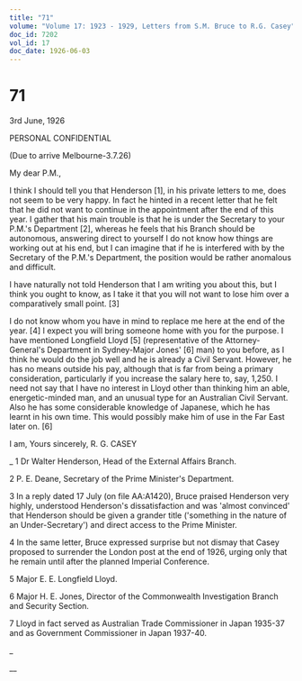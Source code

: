 ```yaml
---
title: "71"
volume: "Volume 17: 1923 - 1929, Letters from S.M. Bruce to R.G. Casey"
doc_id: 7202
vol_id: 17
doc_date: 1926-06-03
---
```


# 71

3rd June, 1926

PERSONAL CONFIDENTIAL

(Due to arrive Melbourne-3.7.26)

My dear P.M.,

I think I should tell you that Henderson [1], in his private letters to me, does not seem to be very happy. In fact he hinted in a recent letter that he felt that he did not want to continue in the appointment after the end of this year. I gather that his main trouble is that he is under the Secretary to your P.M.'s Department [2], whereas he feels that his Branch should be autonomous, answering direct to yourself I do not know how things are working out at his end, but I can imagine that if he is interfered with by the Secretary of the P.M.'s Department, the position would be rather anomalous and difficult.

I have naturally not told Henderson that I am writing you about this, but I think you ought to know, as I take it that you will not want to lose him over a comparatively small point. [3]

I do not know whom you have in mind to replace me here at the end of the year. [4] I expect you will bring someone home with you for the purpose. I have mentioned Longfield Lloyd [5] (representative of the Attorney-General's Department in Sydney-Major Jones' [6] man) to you before, as I think he would do the job well and he is already a Civil Servant. However, he has no means outside his pay, although that is far from being a primary consideration, particularly if you increase the salary here to, say, 1,250. I need not say that I have no interest in Lloyd other than thinking him an able, energetic-minded man, and an unusual type for an Australian Civil Servant. Also he has some considerable knowledge of Japanese, which he has learnt in his own time. This would possibly make him of use in the Far East later on. [6]

I am, Yours sincerely, R. G. CASEY 

_ 1 Dr Walter Henderson, Head of the External Affairs Branch.

2 P. E. Deane, Secretary of the Prime Minister's Department.

3 In a reply dated 17 July (on file AA:A1420), Bruce praised Henderson very highly, understood Henderson's dissatisfaction and was 'almost convinced' that Henderson should be given a grander title ('something in the nature of an Under-Secretary') and direct access to the Prime Minister.

4 In the same letter, Bruce expressed surprise but not dismay that Casey proposed to surrender the London post at the end of 1926, urging only that he remain until after the planned Imperial Conference.

5 Major E. E. Longfield Lloyd.

6 Major H. E. Jones, Director of the Commonwealth Investigation Branch and Security Section.

7 Lloyd in fact served as Australian Trade Commissioner in Japan 1935-37 and as Government Commissioner in Japan 1937-40.

_

__
